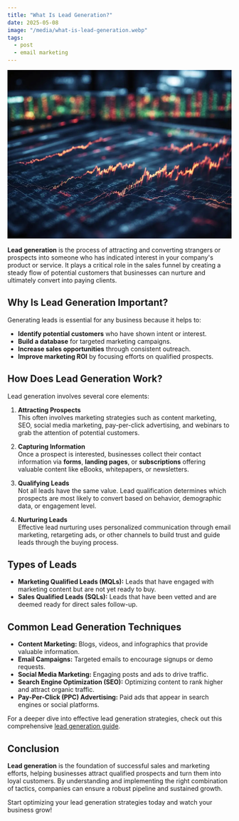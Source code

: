 ```yaml
---
title: "What Is Lead Generation?"
date: 2025-05-08
image: "/media/what-is-lead-generation.webp"
tags:
  - post
  - email marketing
---
```


![What Is Lead Generation?](/media/what-is-lead-generation.webp)

**Lead generation** is the process of attracting and converting strangers or prospects into someone who has indicated interest in your company's product or service. It plays a critical role in the sales funnel by creating a steady flow of potential customers that businesses can nurture and ultimately convert into paying clients.

## Why Is Lead Generation Important?

Generating leads is essential for any business because it helps to:

- **Identify potential customers** who have shown intent or interest.
- **Build a database** for targeted marketing campaigns.
- **Increase sales opportunities** through consistent outreach.
- **Improve marketing ROI** by focusing efforts on qualified prospects.

## How Does Lead Generation Work?

Lead generation involves several core elements:

1. **Attracting Prospects**  
   This often involves marketing strategies such as content marketing, SEO, social media marketing, pay-per-click advertising, and webinars to grab the attention of potential customers.

2. **Capturing Information**  
   Once a prospect is interested, businesses collect their contact information via **forms**, **landing pages**, or **subscriptions** offering valuable content like eBooks, whitepapers, or newsletters.

3. **Qualifying Leads**  
   Not all leads have the same value. Lead qualification determines which prospects are most likely to convert based on behavior, demographic data, or engagement level.

4. **Nurturing Leads**  
   Effective lead nurturing uses personalized communication through email marketing, retargeting ads, or other channels to build trust and guide leads through the buying process.

## Types of Leads

- **Marketing Qualified Leads (MQLs):** Leads that have engaged with marketing content but are not yet ready to buy.
- **Sales Qualified Leads (SQLs):** Leads that have been vetted and are deemed ready for direct sales follow-up.

## Common Lead Generation Techniques

- **Content Marketing:** Blogs, videos, and infographics that provide valuable information.
- **Email Campaigns:** Targeted emails to encourage signups or demo requests.
- **Social Media Marketing:** Engaging posts and ads to drive traffic.
- **Search Engine Optimization (SEO):** Optimizing content to rank higher and attract organic traffic.
- **Pay-Per-Click (PPC) Advertising:** Paid ads that appear in search engines or social platforms.
  
For a deeper dive into effective lead generation strategies, check out this comprehensive [lead generation guide](https://leadcraftr.com/posts/lead-generation/).

## Conclusion

**Lead generation** is the foundation of successful sales and marketing efforts, helping businesses attract qualified prospects and turn them into loyal customers. By understanding and implementing the right combination of tactics, companies can ensure a robust pipeline and sustained growth.

Start optimizing your lead generation strategies today and watch your business grow!
